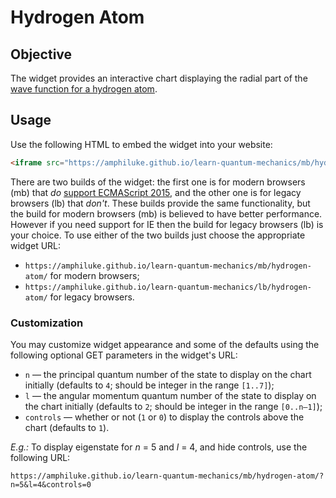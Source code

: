 # Hydrogen Atom

## Objective

The widget provides an interactive chart displaying the radial part of the [wave function for a hydrogen atom](https://en.wikipedia.org/wiki/Hydrogen_atom#Wavefunction).

## Usage

Use the following HTML to embed the widget into your website:

```html
<iframe src="https://amphiluke.github.io/learn-quantum-mechanics/mb/hydrogen-atom/" scrolling="no" width="430" height="365" frameborder="0"></iframe>
```

There are two builds of the widget: the first one is for modern browsers (mb) that *do* [support ECMAScript 2015](https://kangax.github.io/compat-table/es6/), and the other one is for legacy browsers (lb) that *don't*. These builds provide the same functionality, but the build for modern browsers (mb) is believed to have better performance. However if you need support for IE then the build for legacy browsers (lb) is your choice. To use either of the two builds just choose the appropriate widget URL:

* `https://amphiluke.github.io/learn-quantum-mechanics/mb/hydrogen-atom/` for modern browsers;
* `https://amphiluke.github.io/learn-quantum-mechanics/lb/hydrogen-atom/` for legacy browsers.

### Customization

You may customize widget appearance and some of the defaults using the following optional GET parameters in the widget's URL:

* `n` — the principal quantum number of the state to display on the chart initially (defaults to `4`; should be integer in the range `[1..7]`);
* `l` — the angular momentum quantum number of the state to display on the chart initially (defaults to `2`; should be integer in the range `[0..n–1]`);
* `controls` — whether or not (`1` or `0`) to display the controls above the chart (defaults to `1`).

*E.g.:* To display eigenstate for *n* = 5 and *l* = 4, and hide controls, use the following URL:
```
https://amphiluke.github.io/learn-quantum-mechanics/mb/hydrogen-atom/?n=5&l=4&controls=0
```